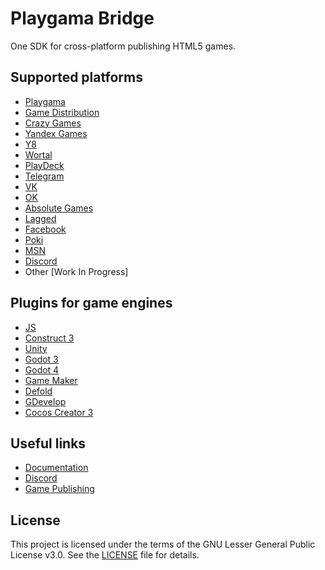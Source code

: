 # Playgama Bridge
One SDK for cross-platform publishing HTML5 games.

## Supported platforms
+ [Playgama](https://playgama.com/?utm_source=github&utm_medium=bridge)
+ [Game Distribution](https://gamedistribution.com)
+ [Crazy Games](https://crazygames.com)
+ [Yandex Games](https://yandex.com/games)
+ [Y8](https://y8.com)
+ [Wortal](https://wortal.ai)
+ [PlayDeck](https://playdeck.io)
+ [Telegram](https://core.telegram.org/bots/webapps)
+ [VK](https://vk.com)
+ [OK](https://ok.ru)
+ [Absolute Games](https://ag.ru)
+ [Lagged](https://lagged.com)
+ [Facebook](https://www.facebook.com/games/instantgames)
+ [Poki](https://poki.com/)
+ [MSN](https://www.msn.com/en-us/play)
+ [Discord](https://discord.com/gaming)
+ Other [Work In Progress]

## Plugins for game engines
+ [JS](https://github.com/playgama/bridge)
+ [Construct 3](https://github.com/playgama/bridge-construct)
+ [Unity](https://github.com/playgama/bridge-unity)
+ [Godot 3](https://github.com/playgama/bridge-godot)
+ [Godot 4](https://github.com/playgama/bridge-godot-4)
+ [Game Maker](https://github.com/playgama/bridge-gamemaker)
+ [Defold](https://github.com/playgama/bridge-defold)
+ [GDevelop](https://github.com/playgama/bridge-gdevelop)
+ [Cocos Creator 3](https://github.com/Playgama/bridge-cocos-3)

## Useful links
+ [Documentation](https://wiki.playgama.com/?utm_source=github&utm_medium=bridge)
+ [Discord](https://discord.gg/pzqd2upxr8)
+ [Game Publishing](https://developer.playgama.com/?utm_source=github&utm_medium=bridge)

## License
This project is licensed under the terms of the GNU Lesser General Public License v3.0. See the [LICENSE](LICENSE) file for details.
